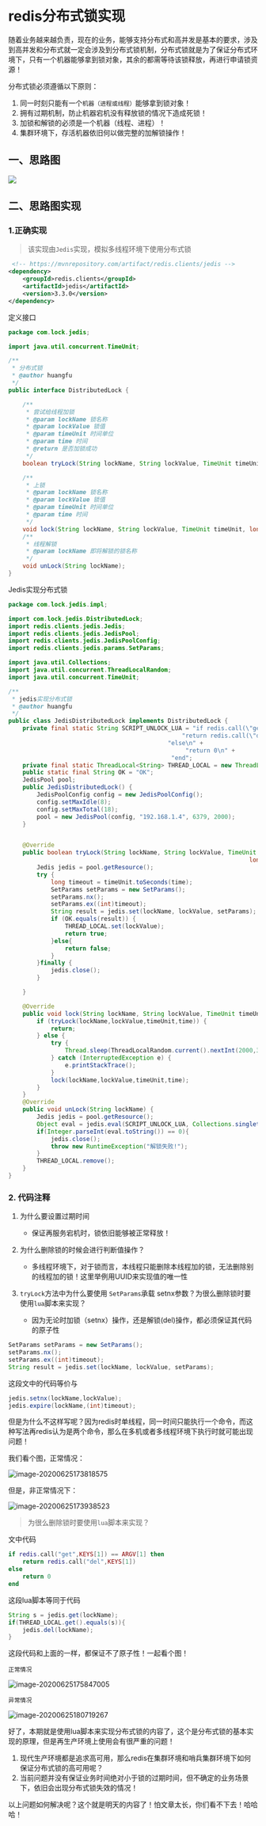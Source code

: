 # redis分布式锁实现

随着业务越来越负责，现在的业务，能够支持分布式和高并发是基本的要求，涉及到高并发和分布式就一定会涉及到分布式锁机制，分布式锁就是为了保证分布式环境下，只有一个机器能够拿到锁对象，其余的都需等待该锁释放，再进行申请锁资源！

分布式锁必须遵循以下原则：

1. 同一时刻只能有一个`机器（进程或线程）`能够拿到锁对象！
2. 拥有过期机制，防止机器宕机没有释放锁的情况下造成死锁！
3. 加锁和解锁的必须是一个机器（线程、进程）！
4. 集群环境下，存活机器依旧何以做完整的加解锁操作！

## 一、思路图

![](../image/分布式锁实现思路.png)

## 二、思路图实现

### 1.正确实现

> 该实现由`Jedis`实现，模拟多线程环境下使用分布式锁

```xml
 <!-- https://mvnrepository.com/artifact/redis.clients/jedis -->
<dependency>
    <groupId>redis.clients</groupId>
    <artifactId>jedis</artifactId>
    <version>3.3.0</version>
</dependency>
```

定义接口

```java
package com.lock.jedis;

import java.util.concurrent.TimeUnit;

/**
 * 分布式锁
 * @author huangfu
 */
public interface DistributedLock {

    /**
     * 尝试给线程加锁
     * @param lockName 锁名称
     * @param lockValue 锁值
     * @param timeUnit 时间单位
     * @param time 时间
     * @return 是否加锁成功
     */
    boolean tryLock(String lockName, String lockValue, TimeUnit timeUnit, long time);

    /**
     * 上锁
     * @param lockName 锁名称
     * @param lockValue 锁值
     * @param timeUnit 时间单位
     * @param time 时间
     */
    void lock(String lockName, String lockValue, TimeUnit timeUnit, long time);
    /**
     * 线程解锁
     * @param lockName 即将解锁的锁名称
     */
    void unLock(String lockName);
}
```

Jedis实现分布式锁

```java
package com.lock.jedis.impl;

import com.lock.jedis.DistributedLock;
import redis.clients.jedis.Jedis;
import redis.clients.jedis.JedisPool;
import redis.clients.jedis.JedisPoolConfig;
import redis.clients.jedis.params.SetParams;

import java.util.Collections;
import java.util.concurrent.ThreadLocalRandom;
import java.util.concurrent.TimeUnit;

/**
 * jedis实现分布式锁
 * @author huangfu
 */
public class JedisDistributedLock implements DistributedLock {
    private final static String SCRIPT_UNLOCK_LUA = "if redis.call(\"get\",KEYS[1]) == 																			ARGV[1] then\n" +
                                                 "return redis.call(\"del\",KEYS[1])\n" +
                                             "else\n" +
                                                  "return 0\n" +
                                              "end";
    private final static ThreadLocal<String> THREAD_LOCAL = new ThreadLocal<String>();
    public static final String OK = "OK";
    JedisPool pool;
    public JedisDistributedLock() {
        JedisPoolConfig config = new JedisPoolConfig();
        config.setMaxIdle(8);
        config.setMaxTotal(18);
        pool = new JedisPool(config, "192.168.1.4", 6379, 2000);
    }


    @Override
    public boolean tryLock(String lockName, String lockValue, TimeUnit timeUnit, 
                           											long time) {
        Jedis jedis = pool.getResource();
        try {
            long timeout = timeUnit.toSeconds(time);
            SetParams setParams = new SetParams();
            setParams.nx();
            setParams.ex((int)timeout);
            String result = jedis.set(lockName, lockValue, setParams);
            if (OK.equals(result)) {
                THREAD_LOCAL.set(lockValue);
                return true;
            }else{
                return false;
            }
        }finally {
            jedis.close();
        }

    }

    @Override
    public void lock(String lockName, String lockValue, TimeUnit timeUnit, long time) {
        if (tryLock(lockName,lockValue,timeUnit,time)) {
            return;
        } else {
            try {
                Thread.sleep(ThreadLocalRandom.current().nextInt(2000,3000));
            } catch (InterruptedException e) {
                e.printStackTrace();
            }
            lock(lockName,lockValue,timeUnit,time);
        }
    }
    @Override
    public void unLock(String lockName) {
        Jedis jedis = pool.getResource();
        Object eval = jedis.eval(SCRIPT_UNLOCK_LUA, Collections.singletonList(lockName), 										Collections.singletonList(THREAD_LOCAL.get()));
        if(Integer.parseInt(eval.toString()) == 0){
            jedis.close();
            throw new RuntimeException("解锁失败!");
        }
        THREAD_LOCAL.remove();
    }
}
```

### 2. 代码注释

1. 为什么要设置过期时间
   - 保证再服务宕机时，锁依旧能够被正常释放！
2. 为什么删除锁的时候会进行判断值操作？
   - 多线程环境下，对于锁而言，本线程只能删除本线程加的锁，无法删除别的线程加的锁！这里举例用UUID来实现值的唯一性

3. `tryLock`方法中为什么要使用 `SetParams`承载 setnx参数？为很么删除锁时要使用`lua`脚本来实现？
   - 因为无论时加锁（setnx）操作，还是解锁(del)操作，都必须保证其代码的原子性

```java
SetParams setParams = new SetParams();
setParams.nx();
setParams.ex((int)timeout);
String result = jedis.set(lockName, lockValue, setParams);
```

这段文中的代码等价与

```java
jedis.setnx(lockName,lockValue);
jedis.expire(lockName,(int)timeout);
```

但是为什么不这样写呢？因为redis时单线程，同一时间只能执行一个命令，而这种写法再redis认为是两个命令，那么在多机或者多线程环境下执行时就可能出现问题！

我们看个图，正常情况：

![image-20200625173818575](../image/image-20200625173818575.png)

但是，非正常情况下：

![image-20200625173938523](../image/image-20200625173938523.png)

> 为很么删除锁时要使用`lua`脚本来实现？

文中代码

```lua
if redis.call("get",KEYS[1]) == ARGV[1] then
	return redis.call("del",KEYS[1])
else
	return 0
end
```

这段lua脚本等同于代码

```java
String s = jedis.get(lockName);
if(THREAD_LOCAL.get().equals(s)){
    jedis.del(lockName);
}
```

这段代码和上面的一样，都保证不了原子性！一起看个图！

`正常情况`

![image-20200625175847005](../image/image-20200625175847005.png)

`异常情况`

![image-20200625180719267](../image/image-20200625180719267.png)

好了，本期就是使用lua脚本来实现分布式锁的内容了，这个是分布式锁的基本实现的原理，但是再生产环境上使用会有很严重的问题！

1. 现代生产环境都是追求高可用，那么redis在集群环境和哨兵集群环境下如何保证分布式锁的高可用呢？
2. 当前问题并没有保证业务时间绝对小于锁的过期时间，但不确定的业务场景下，依旧会出现分布式锁失效的情况！

以上问题如何解决呢？这个就是明天的内容了！怕文章太长，你们看不下去！哈哈哈！